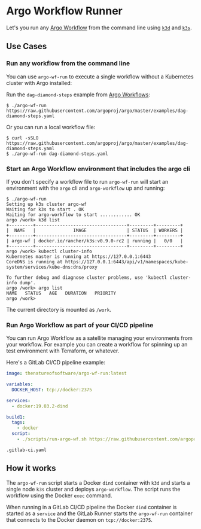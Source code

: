 # Argo Workflow Runner

Let's you run any [Argo Workflow](https://github.com/argoproj/argo) from the command line using [`k3d`](https://github.com/rancher/k3d) and [`k3s`](https://github.com/rancher/k3s).

## Use Cases

### Run any workflow from the command line

You can use `argo-wf-run` to execute a single workflow without a Kubernetes cluster with Argo installed:

Run the `dag-diamond-steps` example from [Argo Workflows](https://github.com/argoproj/argo):
```
$ ./argo-wf-run https://raw.githubusercontent.com/argoproj/argo/master/examples/dag-diamond-steps.yaml
```
Or you can run a local workflow file:
```
$ curl -sSLO https://raw.githubusercontent.com/argoproj/argo/master/examples/dag-diamond-steps.yaml
$ ./argo-wf-run dag-diamond-steps.yaml
```

### Start an Argo Workflow environment that includes the argo cli

If you don't specify a workflow file to run `argo-wf-run` will start an environment with the `argo` cli and `argo-workflow` up and running:

```
$ ./argo-wf-run
Setting up k3s cluster argo-wf
Waiting for k3s to start . OK
Waiting for argo-workflow to start ............ OK
argo /work> k3d list
+---------+----------------------------------+---------+---------+
|  NAME   |              IMAGE               | STATUS  | WORKERS |
+---------+----------------------------------+---------+---------+
| argo-wf | docker.io/rancher/k3s:v0.9.0-rc2 | running |   0/0   |
+---------+----------------------------------+---------+---------+
argo /work> kubectl cluster-info
Kubernetes master is running at https://127.0.0.1:6443
CoreDNS is running at https://127.0.0.1:6443/api/v1/namespaces/kube-system/services/kube-dns:dns/proxy

To further debug and diagnose cluster problems, use 'kubectl cluster-info dump'.
argo /work> argo list
NAME   STATUS   AGE   DURATION   PRIORITY
argo /work> 
```

The current directory is mounted as `/work`.

### Run Argo Workflow as part of your CI/CD pipeline

You can run Argo Workflow as a satellite managing your environments from your workflow.
For example you can create a workflow for spinning up an test environment with Terraform, or whatever.

Here's a GitLab CI/CD pipeline example:

```yaml
image: thenatureofsoftware/argo-wf-run:latest

variables:
  DOCKER_HOST: tcp://docker:2375

services:
  - docker:19.03.2-dind

build1:
  tags:
    - docker
  script:
    - ./scripts/run-argo-wf.sh https://raw.githubusercontent.com/argoproj/argo/master/examples/dag-diamond-steps.yaml
```
`.gitlab-ci.yaml`

## How it works

The `argo-wf-run` script starts a Docker `dind` container with `k3d` and starts
a single node `k3s` cluster and deploys `argo-workflow`. The script runs the
workflow using the Docker `exec` command.

When running in a GitLab CI/CD pipeline the Docker `dind` container is started as a `service` and the GitLab Runner starts the `argo-wf-run` container that connects to the Docker daemon on `tcp://docker:2375`.
